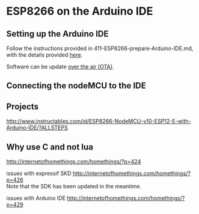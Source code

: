 # ESP8266 on the Arduino IDE

## Setting up the Arduino IDE

Follow the instructions provided in 411-ESP8266-prepare-Arduino-IDE.md, with the details provided [here](http://www.wemos.cc/d1/Getting_Started).

Software can be update [over the air (OTA)](http://www.wemos.cc/d1/Wireless_Upload).

## Connecting the nodeMCU to the IDE


## Projects

<http://www.instructables.com/id/ESP8266-NodeMCU-v10-ESP12-E-with-Arduino-IDE/?ALLSTEPS>

## Why use C and not lua

http://internetofhomethings.com/homethings/?p=424

issues with expressif SKD http://internetofhomethings.com/homethings/?p=426    
Note that the SDK has been updated in the meantime.

issues with Arduino IDE  http://internetofhomethings.com/homethings/?p=429  
